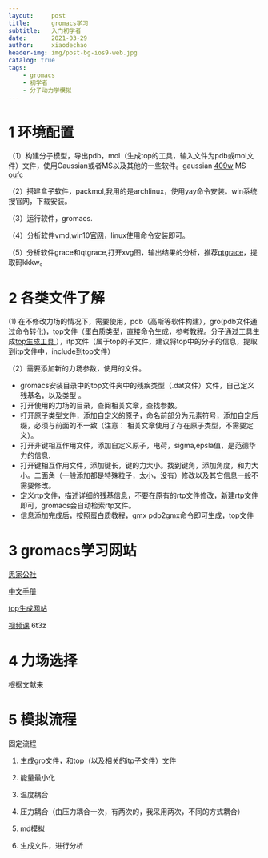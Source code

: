 ```yaml
---
layout:     post
title:      gromacs学习
subtitle:   入门初学者
date:       2021-03-29
author:     xiaodechao
header-img: img/post-bg-ios9-web.jpg
catalog: true
tags:
    - gromacs
    - 初学者
    - 分子动力学模拟
---
```


# 1 环境配置 #

（1）构建分子模型，导出pdb，mol（生成top的工具，输入文件为pdb或mol文件）文件，使用Gaussian或者MS以及其他的一些软件。gaussian [409w](https://pan.baidu.com/s/1jP90UwjiPI-WWB-p3JJNig) MS [oufc](https://pan.baidu.com/s/1IlL8dwnSobj9rX2LAvDLeQ)

（2）搭建盒子软件，packmol,我用的是archlinux，使用yay命令安装。win系统搜官网，下载安装。
 
（3）运行软件，gromacs.
  
（4）分析软件vmd,win10[官网](https://www.ks.uiuc.edu/Development/Download/download.cgi?PackageName=VMD)，linux使用命令安装即可。
 
（5）分析软件grace和qtgrace,打开xvg图，输出结果的分析，推荐[qtgrace](https://pan.baidu.com/s/16hBsN0eUTpJWZqugsdFr1A)，提取码kkkw。

# 2 各类文件了解 #
(1) 在不修改力场的情况下，需要使用，pdb（高斯等软件构建），gro(pdb文件通过命令转化)，top文件（蛋白质类型，直接命令生成，参考[教程](http://jerkwin.github.io/9999/12/31/GROMACS%E4%B8%AD%E6%96%87%E6%89%8B%E5%86%8C/)。分子通过工具生成[top生成工具 ](http://sobereva.com/266)），itp文件（属于top的子文件，建议将top中的分子的信息，提取到itp文件中，include到top文件）

（2）需要添加新的力场参数，使用的文件。


- gromacs安装目录中的top文件夹中的残疾类型（.dat文件）文件，自己定义残基名，以及类型 。
- 打开使用的力场的目录，查阅相关文章，查找参数。
- 打开原子类型文件，添加自定义的原子，命名前部分为元素符号，添加自定后缀，必须与前面的不一致（注意： 相关文章使用了存在原子类型，不需要定义）。
- 打开非键相互作用文件，添加自定义原子，电荷，sigma,epsla值，是范德华力的信息.
- 打开键相互作用文件，添加键长，键的力大小。找到键角，添加角度，和力大小。二面角（一般添加都是特殊粒子，太小，没有）修改以及其它信息一般不需要修改。
- 定义rtp文件，描述详细的残基信息，不要在原有的rtp文件修改，新建rtp文件即可，gromacs会自动检索rtp文件。
- 信息添加完成后，按照蛋白质教程，gmx pdb2gmx命令即可生成，top文件

# 3 gromacs学习网站 #

[思家公社](http://sobereva.com/)

[中文手册](http://jerkwin.github.io/9999/12/31/GROMACS%E4%B8%AD%E6%96%87%E6%89%8B%E5%86%8C/)

[top生成网站](http://sobereva.com/266)

[视频课](https://pan.baidu.com/s/1feudO3rc6z3r1CKHQ4lneA)         6t3z

# 4 力场选择 #

根据文献来

# 5 模拟流程 #

固定流程

1. 生成gro文件，和top（以及相关的itp子文件）文件

2. 能量最小化

3. 温度耦合

4. 压力耦合（由压力耦合一次，有两次的，我采用两次，不同的方式耦合）

5. md模拟

6. 生成文件，进行分析


